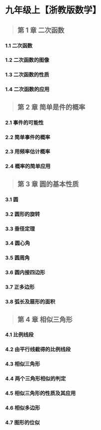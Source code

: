 # 九年级上【浙教版数学】

<a class="dwz-btn-print-pdf" href="_media/pdf/math_9a.pdf" target="_blank"></a>

> ## 第 1 章 二次函数

### 1.1 二次函数

### 1.2 二次函数的图像

### 1.3 二次函数的性质

### 1.4 二次函数的应用

> ## 第 2 章 简单是件的概率

### 2.1 事件的可能性

### 2.2 简单事件的概率

### 2.3 用频率估计概率

### 2.4 概率的简单应用

> ## 第 3 章 圆的基本性质

### 3.1 圆

### 3.2 圆形的旋转

### 3.3 垂径定理

### 3.4 圆心角

### 3.5 圆周角

### 3.6 圆内接四边形

### 3.7 正多边形

### 3.8 弧长及扇形的面积

> ## 第 4 章 相似三角形

### 4.1 比例线段

### 4.2 由平行线截得的比例线段

### 4.3 相似三角形

### 4.4 两个三角形相似的判定

### 4.5 相似三角形的性质及其应用

### 4.6 相似多边形

### 4.7 图形的位似
